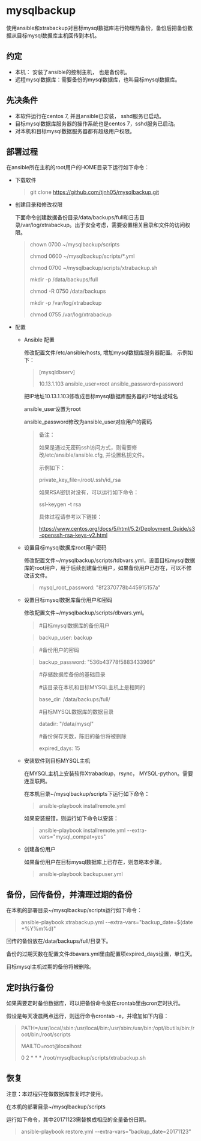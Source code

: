 # mysqlbackup

使用ansible和xtrabackup对目标mysql数据库进行物理热备份，备份后把备份数据从目标mysql数据库主机回传到本机。

## 约定

- 本机： 安装了ansible的控制主机， 也是备份机。
- 远程mysql数据库：需要备份的mysql数据库，也叫目标mysql数据库。

## 先决条件
- 本软件运行在centos 7, 并且ansible已安装， sshd服务已启动。
- 目标mysql数据库服务器的操作系统也是centos 7，sshd服务已启动。
- 对本机和目标mysql数据服务器都有超级用户权限。


## 部署过程
在ansible所在主机的root用户的HOME目录下运行如下命令：

- 下载软件

   >git clone https://github.com/tjnh05/mysqlbackup.git

- 创建目录和修改权限

  下面命令创建数据备份目录/data/backups/full和日志目录/var/log/xtrabackup。出于安全考虑，需要设置相关目录和文件的访问权限。
  
  >chown 0700 ~/mysqlbackup/scripts
  >
  >chmod 0600 ~/mysqlbackup/scripts/*.yml
  >
  >chmod 0700 ~/mysqlbackup/scripts/xtrabackup.sh
  >
  >mkdir -p /data/backups/full
  >
  >chmod -R 0750 /data/backups 
  >
  >mkdir -p /var/log/xtrabackup 
  >
  >chmod 0755 /var/log/xtrabackup


- 配置
  - Ansible 配置
    
    修改配置文件/etc/ansible/hosts, 增加mysql数据库服务器配置。
    示例如下：

    >[mysqldbserv]
    >
    >10.13.1.103  ansible_user=root ansible_password=password

    把IP地址10.13.1.103修改成目标mysql数据库服务器的IP地址或域名
    
    ansible_user设置为root 
    
    ansible_password修改为ansible_user对应用户的密码
    
    >备注：
    >
    >如果是通过无密码ssh访问方式，则需要修改/etc/ansible/ansible.cfg, 并设置私钥文件。
    >
    >示例如下：
    >
    >private_key_file=/root/.ssh/id_rsa
    >
    >如果RSA密钥对没有，可以运行如下命令：
    >
    >ssl-keygen -t rsa
    >
    >具体过程请参考以下链接：
    >
    >https://www.centos.org/docs/5/html/5.2/Deployment_Guide/s3-openssh-rsa-keys-v2.html

  - 设置目标mysql数据库root用户密码
    
    修改配置文件~/mysqlbackup/scripts/tdbvars.yml，设置目标mysql数据库的root用户，用于后续创建备份用户，如果备份用户已存在，可以不修改该文件。

    >mysql_root_password: "8f2370778b445915157a"

  - 设置目标mysql数据库备份用户和密码
    
    修改配置文件~/mysqlbackup/scripts/dbvars.yml。

    >#目标mysql数据库的备份用户
    
    >backup_user: backup
    
    >#备份用户的密码
    
    >backup_password: "536b43778f5883433969"

    >#存储数据库备份的基础目录
    >
    >#该目录在本机和目标MYSQL主机上是相同的
    >
    >base_dir:   /data/backups/full/
    >
    >#目标MYSQL数据库的数据目录
    >
    >datadir: "/data/mysql"
    >
    >#备份保存天数，陈旧的备份将被删除
    >
    >expired_days: 15

  - 安装软件到目标MYSQL主机
    
    在MYSQL主机上安装软件Xtrabackup，rsync， MYSQL-python。需要连互联网。
    
    在本机目录~/mysqlbackup/scripts下运行如下命令：
 
    >ansible-playbook  installremote.yml

    如果安装报错，则运行如下命令以安装：
    
    >ansible-playbook  installremote.yml --extra-vars="mysql_compat=yes"

  - 创建备份用户
  
    如果备份用户在目标mysql数据库上已存在，则忽略本步骤。
    
    >ansible-playbook  backupuser.yml

## 备份，回传备份，并清理过期的备份

  在本机的部署目录~/mysqlbackup/scripts运行如下命令：
    
  >ansible-playbook  xtrabackup.yml --extra-vars="backup_date=$(date +%Y%m%d)"

  回传的备份放在/data/backups/full/目录下。
  
  备份的过期天数在配置文件dbavars.yml里由配置项expired_days设置，单位天。
  
  目标mysql主机过期的备份将被删除。

## 定时执行备份
  
  如果需要定时备份数据库，可以把备份命令放在crontab里由cron定时执行。
  
  假设是每天凌晨两点运行，则运行命令crontab -e，并增加如下内容：
    
  >PATH=/usr/local/sbin:/usr/local/bin:/usr/sbin:/usr/bin:/opt/ibutils/bin:/root/bin:/root/scripts
  >
  >MAILTO=root@localhost
  >
  >0 2 * * * /root/mysqlbackup/scripts/xtrabackup.sh

## 恢复 
  注意：本过程只在做数据库恢复时才使用。
  
  在本机的部署目录~/mysqlbackup/scripts
  
  运行如下命令，其中20171123需替换成相应的全量备份日期。
  
  >ansible-playbook  restore.yml --extra-vars="backup_date=20171123"








